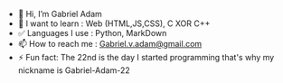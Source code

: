 - 👋 Hi, I’m Gabriel Adam
- 👀 I want to learn : Web (HTML,JS,CSS), C XOR C++
- ✅ Languages ​​I use : Python, MarkDown
- 📫 How to reach me : Gabriel.v.adam@gmail.com
- ⚡ Fun fact: The 22nd is the day I started programming that's why my nickname is Gabriel-Adam-22

<!--- - 🌱 I’m currently learning :  --->


<!---
Gabriel-Adam-22/Gabriel-Adam-22 is a ✨ special ✨ repository because its `README.md` (this file) appears on your GitHub profile.
You can click the Preview link to take a look at your changes.
--->
<!--- 💞️ I’m looking to collaborate on ...--->

